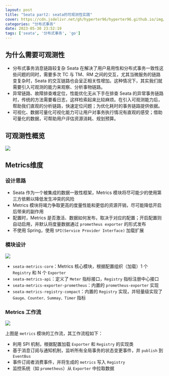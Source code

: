 ```yaml
---
layout: post
title: "Seata part2: seata的可观测性实践"
cover: https://cdn.jsdelivr.net/gh/hyperter96/hyperter96.github.io/img/seata-part2.jpg
categories: "分布式事务"
date: 2023-05-30 23:52:19
tags: ['seata', '分布式事务', 'go']
---
```


## 为什么需要可观测性

* 分布式事务消息链路较复杂 Seata 在解决了用户易用性和分布式事务一致性这些问题的同时，需要多次 TC 与 TM、RM 之间的交互，尤其当微服务的链路变复杂时，Seata 的交互链路也会呈正相关性增加。这种情况下，其实我们就需要引入可观测的能力来观察、分析事物链路。
* 异常链路、故障排查难定位，性能优化无从下手在排查 Seata 的异常事务链路时，传统的方法需要看日志，这样检索起来比较麻烦。在引入可观测能力后，帮助我们直观的分析链路，快速定位问题；为优化耗时的事务链路提供依据。
* 可视化、数据可量化可视化能力可让用户对事务执行情况有直观的感受；借助可量化的数据，可帮助用户评估资源消耗、规划预算。

## 可观测性概览

![](https://cdn.jsdelivr.net/gh/hyperter96/hyperter96.github.io/img/seata-part2-figure1.jpg)

## Metrics维度

### 设计思路

* Seata 作为一个被集成的数据一致性框架，Metrics 模块将尽可能少的使用第三方依赖以降低发生冲突的风险
* Metrics 模块将竭力争取更高的度量性能和更低的资源开销，尽可能降低开启后带来的副作用
* 配置时，Metrics 是否激活、数据如何发布，取决于对应的配置；开启配置则自动启用，并默认将度量数据通过 `prometheus exporter` 的形式发布
* 不使用 Spring，使用 `SPI(Service Provider Interface)` 加载扩展


### 模块设计

![](https://cdn.jsdelivr.net/gh/hyperter96/hyperter96.github.io/img/seata-part2-figure2.jpg)

* `seata-metrics-core`：Metrics 核心模块，根据配置组织（加载）1 个 `Registry` 和 N 个 `Exporter`
* `seata-metrics-api`：定义了 `Meter` 指标接口，`Registry` 指标注册中心接口
* `seata-metrics-exporter-prometheus`：内置的 `prometheus-exporter` 实现
* `seata-metrics-registry-compact`：内置的 `Registry` 实现，并轻量级实现了 `Gauge、Counter、Summay、Timer` 指标

### Metrics 工作流

![](https://cdn.jsdelivr.net/gh/hyperter96/hyperter96.github.io/img/seata-part2-figure3.jpg)

上图是 `metrics` 模块的工作流，其工作流程如下：

* 利用 SPI 机制，根据配置加载 `Exporter` 和 `Registry` 的实现类
* 基于消息订阅与通知机制，监听所有全局事务的状态变更事件，并 `publish` 到 `EventBus`
* 事件订阅者消费事件，并将生成的 `metrics` 写入 `Registry`
* 监控系统（如 `prometheus`）从 `Exporter` 中拉取数据
